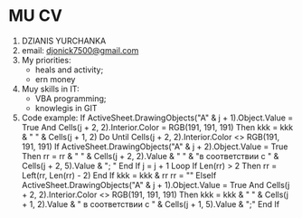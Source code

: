 # MU CV
1. DZIANIS YURCHANKA
2. email: djonick7500@gmail.com
3. My priorities:
    - heals and activity;
    - ern money
4. Muy skills in IT:
    - VBA programming;
    - knowlegis in GIT
5. Code example:
If ActiveSheet.DrawingObjects("A" & j + 1).Object.Value = True And Cells(j + 2, 2).Interior.Color = RGB(191, 191, 191) Then
    kkk = kkk & " " & Cells(j + 1, 2)
    Do Until Cells(j + 2, 2).Interior.Color <> RGB(191, 191, 191)
        If ActiveSheet.DrawingObjects("A" & j + 2).Object.Value = True Then
            rr = rr & " " & Cells(j + 2, 2).Value & " " & "в соответствии с " & Cells(j + 2, 5).Value & "; "
        End If
        j = j + 1
    Loop
    If Len(rr) > 2 Then
        rr = Left(rr, Len(rr) - 2)
    End If
    kkk = kkk & rr
    rr = ""
ElseIf ActiveSheet.DrawingObjects("A" & j + 1).Object.Value = True And Cells(j + 2, 2).Interior.Color <> RGB(191, 191, 191) Then
    kkk = kkk & " " & Cells(j + 1, 2).Value & " в соответствии с " & Cells(j + 1, 5).Value & ";"
End If
